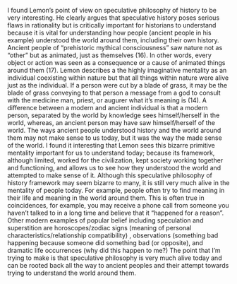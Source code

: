 I found Lemon’s point of view on speculative philosophy of history to be very interesting. He clearly argues that speculative history poses serious flaws in rationality but is critically important for historians to understand because it is vital for understanding how people (ancient people in his example) understood the world around them, including their own history. Ancient people of “prehistoric mythical consciousness” saw nature not as “other” but as animated, just as themselves (16). In other words, every object or action was seen as a consequence or a cause of animated things around them (17). Lemon describes a the highly imaginative mentality as an individual coexisting within nature but that all things within nature were alive just as the individual. If a person were cut by a blade of grass, it may be the blade of grass conveying to that person a message from a god to consult with the medicine man, priest, or augurer what it’s meaning is (14). A difference between a modern and ancient individual is that a modern person, separated by the world by knowledge sees himself/herself in the world, whereas, an ancient person may have saw himself/herself of the world. The ways ancient people understood history and the world around them may not make sense to us today, but it was the way the made sense of the world. I found it interesting that Lemon sees this bizarre primitive mentality important for us to understand today; because its framework, although limited, worked for the civilization, kept society working together and functioning, and allows us to see how they understood the world and attempted to make sense of it. Although this speculative philosophy of history framework may seem bizarre to many, it is still very much alive in the mentality of people today. For example, people often try to find meaning in their life and meaning in the world around them. This is often true in coincidences, for example, you may receive a phone call from someone you haven’t talked to in a long time and believe that it “happened for a reason”. Other modern examples of popular belief including speculation and superstition are horoscopes/zodiac signs (meaning of personal characteristics/relationship compatibility) , observations (something bad happening because someone did something bad (or opposite), and dramatic life occurrences (why did this happen to me?) The point that I’m trying to make is that speculative philosophy is very much alive today and can be rooted back all the way to ancient peoples and their attempt towards trying to understand the world around them. 
